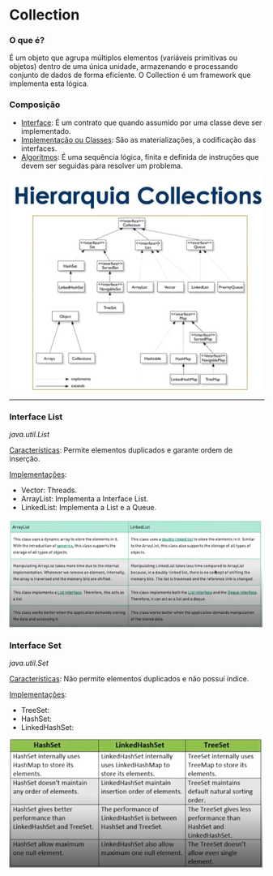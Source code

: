 # Collection

### O que é?

É um objeto que agrupa múltiplos elementos (variáveis primitivas ou objetos) dentro de uma única unidade, armazenando e processando conjunto de dados de forma eficiente. O Collection é um framework que implementa esta lógica.

### Composição

- <u>Interface</u>: É um contrato que quando assumido por uma classe deve ser implementado.
- <u>Implementação ou Classes</u>: São as materializações, a codificação das interfaces.
- <u>Algoritmos</u>: É uma sequência lógica, finita e definida de instruções que devem ser seguidas para resolver um problema.

<img src="hierarquia.png" alt="hierarquia" width="500"/>

---

### Interface List

*java.util.List*

<u>Características</u>: Permite elementos duplicados e garante ordem de inserção.

<u>Implementações</u>:
- Vector: Threads.
- ArrayList: Implementa a Interface List.
- LinkedList: Implementa a List e a Queue.

<img src="ArrayAndLinkedLists.png" alt="array-linked-list" width="500"/>

### Interface Set

*java.util.Set*

<u>Características</u>: Não permite elementos duplicados e não possuí índice.

<u>Implementações</u>:
- TreeSet:
- HashSet:
- LinkedHashSet:  

<img src="Set.png" alt="set" width="500"/>

